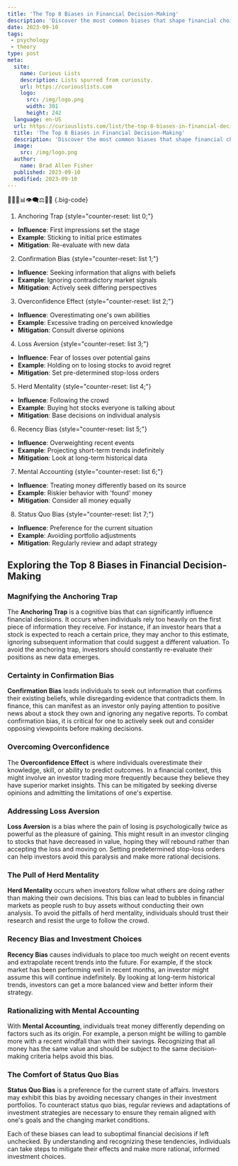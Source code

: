 ```yaml
---
title: 'The Top 8 Biases in Financial Decision-Making'
description: 'Discover the most common biases that shape financial choices. Gain insights into human behavior and the curious influences impacting decision-making.'
date: 2023-09-10
tags:
 - psychology
 - theory
type: post
meta:
  site:
    name: Curious Lists
    description: Lists spurred from curiosity.
    url: https://curiouslists.com
    logo:
      src: /img/logo.png
      width: 301
      height: 242
  language: en-US
  url: https://curiouslists.com/list/the-top-8-biases-in-financial-decision-making
  title: 'The Top 8 Biases in Financial Decision-Making'
  description: 'Discover the most common biases that shape financial choices. Gain insights into human behavior and the curious influences impacting decision-making.'
  image:
    src: /img/logo.png
  author:
    name: Brad Allen Fisher
  published: 2023-09-10
  modified: 2023-09-10
---
```



🧠💼💲📊👁️‍🗨️⚖️🔄🤹 {.big-code}

1. Anchoring Trap {style="counter-reset: list 0;"}
  - **Influence**: First impressions set the stage
  - **Example**: Sticking to initial price estimates
  - **Mitigation**: Re-evaluate with new data

2. Confirmation Bias {style="counter-reset: list 1;"}
  - **Influence**: Seeking information that aligns with beliefs
  - **Example**: Ignoring contradictory market signals
  - **Mitigation**: Actively seek differing perspectives

3. Overconfidence Effect {style="counter-reset: list 2;"}
  - **Influence**: Overestimating one's own abilities
  - **Example**: Excessive trading on perceived knowledge
  - **Mitigation**: Consult diverse opinions

4. Loss Aversion {style="counter-reset: list 3;"}
  - **Influence**: Fear of losses over potential gains
  - **Example**: Holding on to losing stocks to avoid regret
  - **Mitigation**: Set pre-determined stop-loss orders

5. Herd Mentality {style="counter-reset: list 4;"}
  - **Influence**: Following the crowd
  - **Example**: Buying hot stocks everyone is talking about
  - **Mitigation**: Base decisions on individual analysis

6. Recency Bias {style="counter-reset: list 5;"}
  - **Influence**: Overweighting recent events
  - **Example**: Projecting short-term trends indefinitely
  - **Mitigation**: Look at long-term historical data

7. Mental Accounting {style="counter-reset: list 6;"}
  - **Influence**: Treating money differently based on its source
  - **Example**: Riskier behavior with 'found' money
  - **Mitigation**: Consider all money equally

8. Status Quo Bias {style="counter-reset: list 7;"}
  - **Influence**: Preference for the current situation
  - **Example**: Avoiding portfolio adjustments
  - **Mitigation**: Regularly review and adapt strategy


## Exploring the Top 8 Biases in Financial Decision-Making

### Magnifying the Anchoring Trap
The **Anchoring Trap** is a cognitive bias that can significantly influence financial decisions. It occurs when individuals rely too heavily on the first piece of information they receive. For instance, if an investor hears that a stock is expected to reach a certain price, they may anchor to this estimate, ignoring subsequent information that could suggest a different valuation. To avoid the anchoring trap, investors should constantly re-evaluate their positions as new data emerges.

### Certainty in Confirmation Bias
**Confirmation Bias** leads individuals to seek out information that confirms their existing beliefs, while disregarding evidence that contradicts them. In finance, this can manifest as an investor only paying attention to positive news about a stock they own and ignoring any negative reports. To combat confirmation bias, it is critical for one to actively seek out and consider opposing viewpoints before making decisions.

### Overcoming Overconfidence
The **Overconfidence Effect** is where individuals overestimate their knowledge, skill, or ability to predict outcomes. In a financial context, this might involve an investor trading more frequently because they believe they have superior market insights. This can be mitigated by seeking diverse opinions and admitting the limitations of one's expertise.

### Addressing Loss Aversion
**Loss Aversion** is a bias where the pain of losing is psychologically twice as powerful as the pleasure of gaining. This might result in an investor clinging to stocks that have decreased in value, hoping they will rebound rather than accepting the loss and moving on. Setting predetermined stop-loss orders can help investors avoid this paralysis and make more rational decisions.

### The Pull of Herd Mentality
**Herd Mentality** occurs when investors follow what others are doing rather than making their own decisions. This bias can lead to bubbles in financial markets as people rush to buy assets without conducting their own analysis. To avoid the pitfalls of herd mentality, individuals should trust their research and resist the urge to follow the crowd.

### Recency Bias and Investment Choices
**Recency Bias** causes individuals to place too much weight on recent events and extrapolate recent trends into the future. For example, if the stock market has been performing well in recent months, an investor might assume this will continue indefinitely. By looking at long-term historical trends, investors can get a more balanced view and better inform their strategy.

### Rationalizing with Mental Accounting
With **Mental Accounting**, individuals treat money differently depending on factors such as its origin. For example, a person might be willing to gamble more with a recent windfall than with their savings. Recognizing that all money has the same value and should be subject to the same decision-making criteria helps avoid this bias.

### The Comfort of Status Quo Bias
**Status Quo Bias** is a preference for the current state of affairs. Investors may exhibit this bias by avoiding necessary changes in their investment portfolios. To counteract status quo bias, regular reviews and adaptations of investment strategies are necessary to ensure they remain aligned with one's goals and the changing market conditions.

Each of these biases can lead to suboptimal financial decisions if left unchecked. By understanding and recognizing these tendencies, individuals can take steps to mitigate their effects and make more rational, informed investment choices.